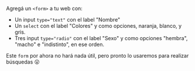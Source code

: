 Agregá un `<form>` a tu web con:

- Un input `type="text"` con el label "Nombre"
- Un `select` con el label "Colores" y como opciones, naranja, blanco, y gris. 
- Tres input `type="radio"` con el label "Sexo" y como opciones "hembra", "macho" e "indistinto", en ese orden. 


Este `form` por ahora no hará nada útil, pero pronto lo usaremos para realizar búsquedas :open_mouth: